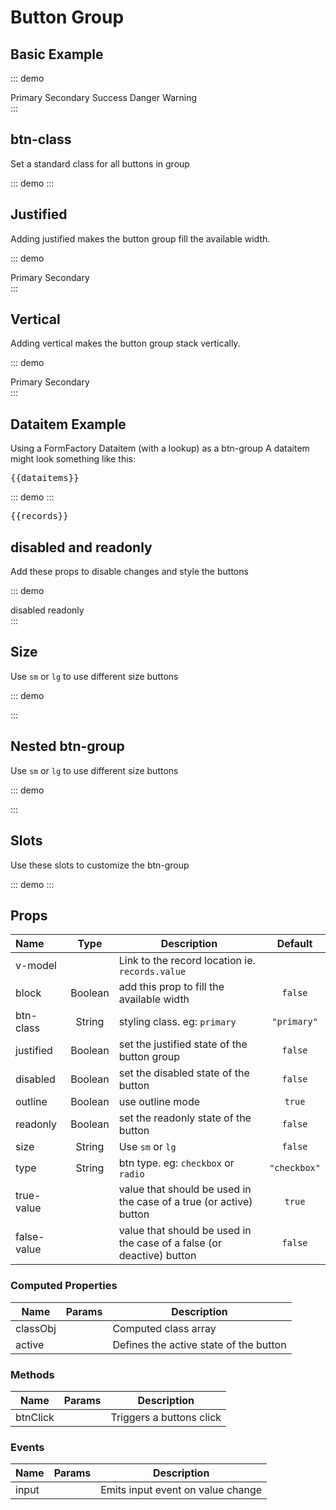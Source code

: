 # Button Group
## Basic Example

::: demo
<div>
	<btn-group>
		<btn btn-class="primary">Primary</btn>
		<btn btn-class="secondary">Secondary</btn>
		<btn btn-class="success">Success</btn>
		<btn btn-class="danger">Danger</btn>
		<btn btn-class="warning" disabled>Warning</btn>
	</btn-group>
</div>
:::

## btn-class
Set a standard class for all buttons in group

::: demo
<btn-group btn-class="warning" :di="dataitems.MyDataitem"/>
:::

## Justified
Adding justified makes the button group fill the available width.

::: demo
<div>
	<btn-group justified>
		<btn btn-class="primary">Primary</btn>
		<btn btn-class="secondary">Secondary</btn>
	</btn-group>
</div>
:::

## Vertical
Adding vertical makes the button group stack vertically.

::: demo
<div>
	<btn-group vertical>
		<btn btn-class="primary">Primary</btn>
		<btn btn-class="secondary">Secondary</btn>
	</btn-group>
</div>
:::

## Dataitem Example
Using a FormFactory Dataitem (with a lookup) as a btn-group
A dataitem might look something like this:

<pre class="text-white">{{dataitems}}</pre>

::: demo
<btn-group :di="dataitems.MyDataitem" v-model="records.MyDataitem"/>
:::
<pre class="text-white">{{records}}</pre>

## disabled and readonly
Add these props to disable changes and style the buttons

::: demo
<div>
	<span class="mx-2">disabled </span>
	<btn-group :di="dataitems.MyDataitem" v-model="records.MyDataitem" disabled/>
	<span class="mx-2">readonly </span>
	<btn-group :di="dataitems.MyDataitem" v-model="records.MyDataitem" readonly/>
</div>
:::

## Size
Use `sm` or `lg` to use different size buttons

::: demo
<div>
	<btn-group size="sm" :di="dataitems.MyDataitem" v-model="records.MyDataitem"/>
	<btn-group size="lg" :di="dataitems.MyDataitem" v-model="records.MyDataitem"/>
</div>
:::

## Nested btn-group
Use `sm` or `lg` to use different size buttons

::: demo
<div>
	<btn-group :di="dataitems.MyDataitem" v-model="records.MyDataitem"  v-slot:append="">
	<btn-group :di="dataitems.MyDataitem" v-model="records.MyDataitem"  v-slot:append=""></btn-group>
		<dropdown btn-split :items="dataitems.MyDataitem.lookup.items" v-model="records.MyDataitem"/>
	</btn-group>
</div>
:::

## Slots
Use these slots to customize the btn-group

::: demo
<template>
	<btn-group btn-class="dark" :di="dataitems.MyDataitem" v-model="records.MyDataitem">
		<template #btn-prepend="{btn}">
			<fa
			:icon="btn.value == 1 ? 'check':'times'"
			:class="[btn.value == 1 ? 'text-success':'text-danger']"
			/>
		</template>
	</btn-group>
</template>
:::

## Props
Name        | Type    | Description | Default
:--------   | :----:  | ----------- | :-----:
v-model     |         | Link to the record location ie. `records.value` | 
block       | Boolean | add this prop to fill the available width | `false`
btn-class   | String  | styling class. eg: `primary` | `"primary"`
justified   | Boolean | set the justified state of the button group | `false`
disabled    | Boolean | set the disabled state of the button | `false`
outline     | Boolean | use outline mode | `true`
readonly    | Boolean | set the readonly state of the button | `false`
size        | String  | Use `sm` or `lg` | `false`
type        | String  | btn type. eg: `checkbox` or `radio` | `"checkbox"`
true-value  |         | value that should be used in the case of a true (or active) button | `true`
false-value |         | value that should be used in the case of a false (or deactive) button | `false`

### Computed Properties
Name             | Params | Description
---------------- | -------| -------------------
classObj         |        | Computed class array
active           |        | Defines the active state of the button

### Methods
Name             | Params | Description
---------------- | -------| -------------------
btnClick         |        | Triggers a buttons click

### Events
Name             | Params | Description
---------------- | -------| -------------------
input            |        | Emits input event on value change 

<script>

export default {
	data () {
    return {
      records:{
      	MyDataitem:1
      },
		  dataitems:{
				MyDataitem:{
					name: "YesNo",
					lookup:{
						items:[
						  {label: "Yes", value: 1},
						  {label: "No", value: 2}
						]
					}
				}
			},
    }
  },
}
</script>
